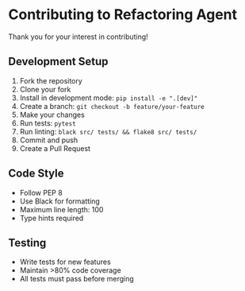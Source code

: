 # Contributing to Refactoring Agent

Thank you for your interest in contributing!

## Development Setup

1. Fork the repository
2. Clone your fork
3. Install in development mode: `pip install -e ".[dev]"`
4. Create a branch: `git checkout -b feature/your-feature`
5. Make your changes
6. Run tests: `pytest`
7. Run linting: `black src/ tests/ && flake8 src/ tests/`
8. Commit and push
9. Create a Pull Request

## Code Style

- Follow PEP 8
- Use Black for formatting
- Maximum line length: 100
- Type hints required

## Testing

- Write tests for new features
- Maintain >80% code coverage
- All tests must pass before merging
